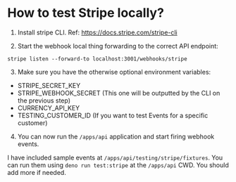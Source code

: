 # How to test Stripe locally?

1. Install stripe CLI. Ref: https://docs.stripe.com/stripe-cli

2. Start the webhook local thing forwarding to the correct API endpoint:

`stripe listen --forward-to localhost:3001/webhooks/stripe`

3. Make sure you have the otherwise optional environment variables:

- STRIPE_SECRET_KEY
- STRIPE_WEBHOOK_SECRET (This one will be outputted by the CLI on the previous
  step)
- CURRENCY_API_KEY
- TESTING_CUSTOMER_ID (If you want to test Events for a specific customer)

4. You can now run the `/apps/api` application and start firing webhook events.

I have included sample events at `/apps/api/testing/stripe/fixtures`. You can
run them using `deno run test:stripe` at the `/apps/api` CWD. You should add
more if needed.

